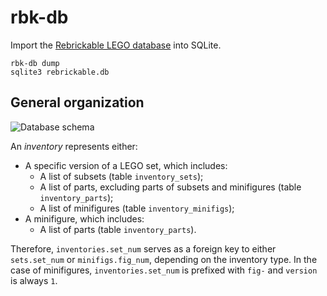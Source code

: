 # rbk-db

Import the [Rebrickable LEGO database](https://rebrickable.com/downloads/) into SQLite.

```shell
rbk-db dump
sqlite3 rebrickable.db
```

## General organization

![Database schema](https://rebrickable.com/static/img/diagrams/downloads_schema_v3.png)

An *inventory* represents either:
* A specific version of a LEGO set, which includes:
  - A list of subsets (table `inventory_sets`);
  - A list of parts, excluding parts of subsets and minifigures (table `inventory_parts`);
  - A list of minifigures (table `inventory_minifigs`);
* A minifigure, which includes:
  - A list of parts (table `inventory_parts`).

Therefore, `inventories.set_num` serves as a foreign key to either `sets.set_num` or `minifigs.fig_num`, depending on the inventory type.
In the case of minifigures, `inventories.set_num` is prefixed with `fig-` and `version` is always `1`.
